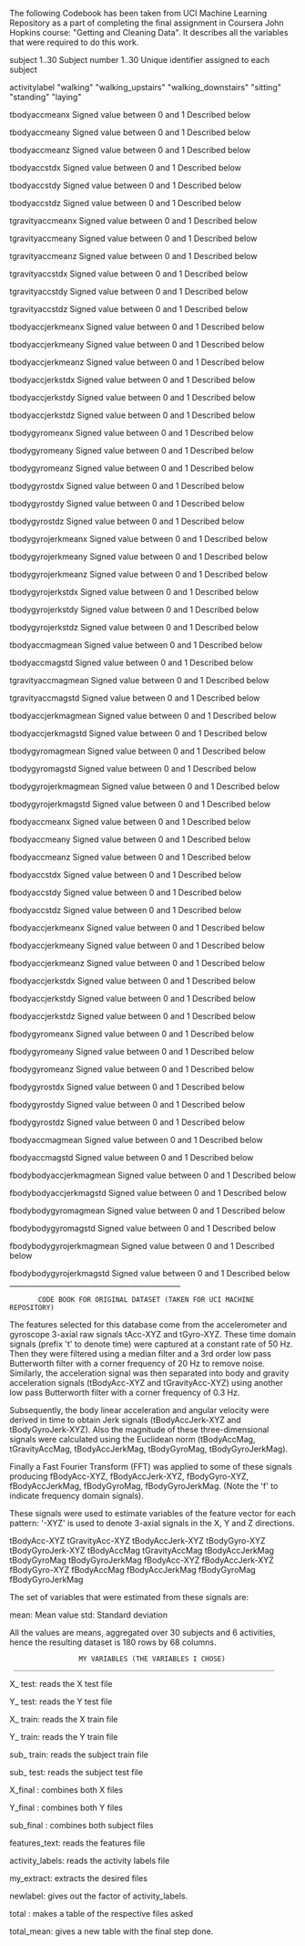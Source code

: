 The following Codebook has been taken from UCI Machine Learning Repository as a
part of completing the final assignment in Coursera John Hopkins course: 
"Getting and Cleaning Data".
It describes all the variables that were required to do this work.



subject                    1..30
    Subject number
                           1..30 Unique identifier assigned to each subject

activitylabel              "walking"
                           "walking_upstairs"
                           "walking_downstairs"
                           "sitting"
                           "standing"
                           "laying"

tbodyaccmeanx              Signed value between 0 and 1
    Described below

tbodyaccmeany              Signed value between 0 and 1
    Described below

tbodyaccmeanz              Signed value between 0 and 1
    Described below

tbodyaccstdx               Signed value between 0 and 1
    Described below

tbodyaccstdy               Signed value between 0 and 1
    Described below

tbodyaccstdz               Signed value between 0 and 1
    Described below

tgravityaccmeanx           Signed value between 0 and 1
    Described below

tgravityaccmeany           Signed value between 0 and 1
    Described below

tgravityaccmeanz           Signed value between 0 and 1
    Described below

tgravityaccstdx            Signed value between 0 and 1
    Described below

tgravityaccstdy            Signed value between 0 and 1
    Described below

tgravityaccstdz            Signed value between 0 and 1
    Described below

tbodyaccjerkmeanx          Signed value between 0 and 1
    Described below

tbodyaccjerkmeany          Signed value between 0 and 1
    Described below

tbodyaccjerkmeanz          Signed value between 0 and 1
    Described below

tbodyaccjerkstdx           Signed value between 0 and 1
    Described below

tbodyaccjerkstdy           Signed value between 0 and 1
    Described below

tbodyaccjerkstdz           Signed value between 0 and 1
    Described below

tbodygyromeanx             Signed value between 0 and 1
    Described below

tbodygyromeany             Signed value between 0 and 1
    Described below

tbodygyromeanz             Signed value between 0 and 1
    Described below

tbodygyrostdx              Signed value between 0 and 1
    Described below

tbodygyrostdy              Signed value between 0 and 1
    Described below

tbodygyrostdz              Signed value between 0 and 1
    Described below

tbodygyrojerkmeanx         Signed value between 0 and 1
    Described below

tbodygyrojerkmeany         Signed value between 0 and 1
    Described below

tbodygyrojerkmeanz         Signed value between 0 and 1
    Described below

tbodygyrojerkstdx          Signed value between 0 and 1
    Described below

tbodygyrojerkstdy          Signed value between 0 and 1
    Described below

tbodygyrojerkstdz          Signed value between 0 and 1
    Described below

tbodyaccmagmean            Signed value between 0 and 1
    Described below

tbodyaccmagstd             Signed value between 0 and 1
    Described below

tgravityaccmagmean         Signed value between 0 and 1
    Described below

tgravityaccmagstd          Signed value between 0 and 1
    Described below

tbodyaccjerkmagmean        Signed value between 0 and 1
    Described below

tbodyaccjerkmagstd         Signed value between 0 and 1
    Described below

tbodygyromagmean           Signed value between 0 and 1
    Described below

tbodygyromagstd            Signed value between 0 and 1
    Described below

tbodygyrojerkmagmean       Signed value between 0 and 1
    Described below

tbodygyrojerkmagstd        Signed value between 0 and 1
    Described below

fbodyaccmeanx              Signed value between 0 and 1
    Described below

fbodyaccmeany              Signed value between 0 and 1
    Described below

fbodyaccmeanz              Signed value between 0 and 1
    Described below

fbodyaccstdx               Signed value between 0 and 1
    Described below

fbodyaccstdy               Signed value between 0 and 1
    Described below

fbodyaccstdz               Signed value between 0 and 1
    Described below

fbodyaccjerkmeanx          Signed value between 0 and 1
    Described below

fbodyaccjerkmeany          Signed value between 0 and 1
    Described below

fbodyaccjerkmeanz          Signed value between 0 and 1
    Described below

fbodyaccjerkstdx           Signed value between 0 and 1
    Described below

fbodyaccjerkstdy           Signed value between 0 and 1
    Described below

fbodyaccjerkstdz           Signed value between 0 and 1
    Described below

fbodygyromeanx             Signed value between 0 and 1
    Described below

fbodygyromeany             Signed value between 0 and 1
    Described below

fbodygyromeanz             Signed value between 0 and 1
    Described below

fbodygyrostdx              Signed value between 0 and 1
    Described below

fbodygyrostdy              Signed value between 0 and 1
    Described below

fbodygyrostdz              Signed value between 0 and 1
    Described below

fbodyaccmagmean            Signed value between 0 and 1
    Described below

fbodyaccmagstd             Signed value between 0 and 1
    Described below

fbodybodyaccjerkmagmean    Signed value between 0 and 1
    Described below

fbodybodyaccjerkmagstd     Signed value between 0 and 1
    Described below

fbodybodygyromagmean       Signed value between 0 and 1
    Described below

fbodybodygyromagstd        Signed value between 0 and 1
    Described below

fbodybodygyrojerkmagmean   Signed value between 0 and 1
    Described below

fbodybodygyrojerkmagstd    Signed value between 0 and 1
    Described below
           _______________________________________________ 
           
           CODE BOOK FOR ORIGINAL DATASET (TAKEN FOR UCI MACHINE REPOSITORY)
The features selected for this database come from the accelerometer and gyroscope 3-axial raw signals tAcc-XYZ and tGyro-XYZ. These time domain signals (prefix 't' to denote time) were captured at a constant rate of 50 Hz. Then they were filtered using a median filter and a 3rd order low pass Butterworth filter with a corner frequency of 20 Hz to remove noise. Similarly, the acceleration signal was then separated into body and gravity acceleration signals (tBodyAcc-XYZ and tGravityAcc-XYZ) using another low pass Butterworth filter with a corner frequency of 0.3 Hz.

Subsequently, the body linear acceleration and angular velocity were derived in time to obtain Jerk signals (tBodyAccJerk-XYZ and tBodyGyroJerk-XYZ). Also the magnitude of these three-dimensional signals were calculated using the Euclidean norm (tBodyAccMag, tGravityAccMag, tBodyAccJerkMag, tBodyGyroMag, tBodyGyroJerkMag).

Finally a Fast Fourier Transform (FFT) was applied to some of these signals producing fBodyAcc-XYZ, fBodyAccJerk-XYZ, fBodyGyro-XYZ, fBodyAccJerkMag, fBodyGyroMag, fBodyGyroJerkMag. (Note the 'f' to indicate frequency domain signals).

These signals were used to estimate variables of the feature vector for each pattern: '-XYZ' is used to denote 3-axial signals in the X, Y and Z directions.

tBodyAcc-XYZ tGravityAcc-XYZ tBodyAccJerk-XYZ tBodyGyro-XYZ tBodyGyroJerk-XYZ tBodyAccMag tGravityAccMag tBodyAccJerkMag tBodyGyroMag tBodyGyroJerkMag fBodyAcc-XYZ fBodyAccJerk-XYZ fBodyGyro-XYZ fBodyAccMag fBodyAccJerkMag fBodyGyroMag fBodyGyroJerkMag

The set of variables that were estimated from these signals are:

mean: Mean value std: Standard deviation

All the values are means, aggregated over 30 subjects and 6 activities, hence the resulting dataset is 180 rows by 68 columns.
    
                     MY VARIABLES (THE VARIABLES I CHOSE)
     ________________________________________________________________
     
X_ test: reads the X test file

Y_ test: reads the Y test file

X_ train: reads the X train file

Y_ train: reads the Y train file

sub_ train: reads the subject train file

sub_ test: reads the subject test file

X_final : combines both X files

Y_final : combines both Y files

sub_final : combines both subject files

features_text: reads the features file

activity_labels: reads the activity labels file

my_extract: extracts the desired files

newlabel: gives out the factor of activity_labels.

total : makes a table of the respective files asked

total_mean: gives a new table with the final step done.

